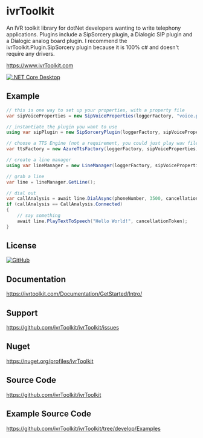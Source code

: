 ivrToolkit
==========

An IVR toolkit library for dotNet developers wanting to write telephony applications. 
Plugins include a SipSorcery plugin, a Dialogic SIP plugin and a Dialogic analog board plugin.
I recommend the ivrToolkit.Plugin.SipSorcery plugin because it is 100% c# and doesn't require any drivers.

https://www.ivrToolkit.com

[![.NET Core Desktop](https://github.com/ivrToolkit/ivrToolkit/actions/workflows/dotnet-desktop.yml/badge.svg)](https://github.com/ivrToolkit/ivrToolkit/actions/workflows/dotnet-desktop.yml)

Example
-------
```csharp
// this is one way to set up your properties, with a property file
var sipVoiceProperties = new SipVoiceProperties(loggerFactory, "voice.properties");

// instantiate the plugin you want to use
using var sipPlugin = new SipSorceryPlugin(loggerFactory, sipVoiceProperties);

// choose a TTS Engine (not a requirement, you could just play wav files)
var ttsFactory = new AzureTtsFactory(loggerFactory, sipVoiceProperties);

// create a line manager
using var lineManager = new LineManager(loggerFactory, sipVoiceProperties, sipPlugin, ttsFactory);

// grab a line
var line = lineManager.GetLine();

// dial out
var callAnalysis = await line.DialAsync(phoneNumber, 3500, cancellationToken);
if (callAnalysis == CallAnalysis.Connected)
{
    // say something
    await line.PlayTextToSpeech("Hello World!", cancellationToken);
}
```

License
-------
[![GitHub](https://img.shields.io/badge/license-Apache--2.0-blue)](https://github.com/ivrToolkit/ivrToolkit/blob/develop/LICENSE)

Documentation
-------------
https://ivrtoolkit.com/Documentation/GetStarted/Intro/

Support 
-------
https://github.com/ivrToolkit/ivrToolkit/issues

Nuget
-----

https://nuget.org/profiles/ivrToolkit

Source Code
-----------
https://github.com/ivrToolkit/ivrToolkit

Example Source Code
-------------------
https://github.com/ivrToolkit/ivrToolkit/tree/develop/Examples
